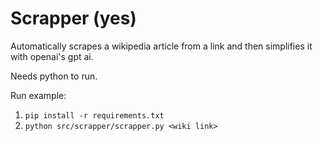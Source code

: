 # Scrapper (yes)

Automatically scrapes a wikipedia article from a link and then simplifies it with openai's gpt ai.

Needs python to run.

Run example: 
1. ```pip install -r requirements.txt```
2. ```python src/scrapper/scrapper.py <wiki link>```